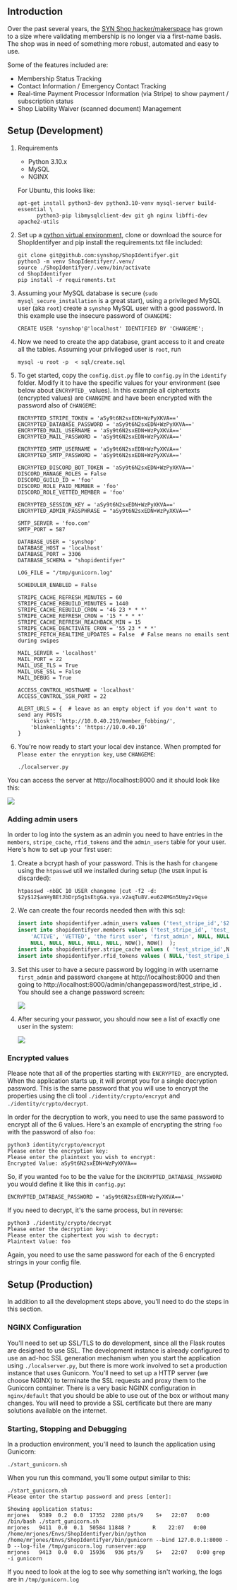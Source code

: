 ## Introduction
Over the past several years, the [SYN Shop hacker/makerspace](https://www.synshop.org) has grown to a size where validating membership is no longer via a first-name basis.  The shop was in need of something more robust, automated and easy to use.  

Some of the features included are:

- Membership Status Tracking
- Contact Information / Emergency Contact Tracking
- Real-time Payment Processor Information (via Stripe) to show payment / subscription status
- Shop Liability Waiver (scanned document) Management

## Setup (Development)

1. Requirements
    * Python 3.10.x
    * MySQL
    * NGINX

   For Ubuntu, this looks like:
   
       apt-get install python3-dev python3.10-venv mysql-server build-essential \
             python3-pip libmysqlclient-dev git gh nginx libffi-dev apache2-utils

2. Set up a [python virtual environment](http://docs.python-guide.org/en/latest/dev/virtualenvs/), clone or download the source for ShopIdentifyer and pip install the requirements.txt file included:

       git clone git@github.com:synshop/ShopIdentifyer.git
       python3 -m venv ShopIdentifyer/.venv/
       source ./ShopIdentifyer/.venv/bin/activate
       cd ShopIdentifyer
       pip install -r requirements.txt

3. Assuming your MySQL database is secure (`sudo mysql_secure_installation` is a great start), using a privileged MySQL user (aka `root`) create a `synshop` MySQL user with a good password. In this example use the insecure password of `CHANGEME`:
   
       CREATE USER 'synshop'@'localhost' IDENTIFIED BY 'CHANGEME';

4. Now we need to create the app database, grant access to it and create all the tables.  Assuming your privileged user is `root`, run 

       mysql -u root -p  < sql/create.sql

6. To get started, copy the `config.dist.py` file to `config.py` in the `identify` folder. Modify it to have the specific values for your environment (see below about  `ENCRYPTED_` values). In this example all ciphertexts (encrypted values) are `CHANGEME` and have been encrypted with the password also of `CHANGEME`:

       ENCRYPTED_STRIPE_TOKEN = 'aSy9t6N2sxEDN+WzPyXKVA=='
       ENCRYPTED_DATABASE_PASSWORD = 'aSy9t6N2sxEDN+WzPyXKVA=='
       ENCRYPTED_MAIL_USERNAME = 'aSy9t6N2sxEDN+WzPyXKVA=='
       ENCRYPTED_MAIL_PASSWORD = 'aSy9t6N2sxEDN+WzPyXKVA=='

       ENCRYPTED_SMTP_USERNAME = 'aSy9t6N2sxEDN+WzPyXKVA=='
       ENCRYPTED_SMTP_PASSWORD = 'aSy9t6N2sxEDN+WzPyXKVA=='

       ENCRYPTED_DISCORD_BOT_TOKEN = 'aSy9t6N2sxEDN+WzPyXKVA=='
       DISCORD_MANAGE_ROLES = False
       DISCORD_GUILD_ID = 'foo'
       DISCORD_ROLE_PAID_MEMBER = 'foo'
       DISCORD_ROLE_VETTED_MEMBER = 'foo'

       ENCRYPTED_SESSION_KEY = 'aSy9t6N2sxEDN+WzPyXKVA=='
       ENCRYPTED_ADMIN_PASSPHRASE = "aSy9t6N2sxEDN+WzPyXKVA=="

       SMTP_SERVER = 'foo.com'
       SMTP_PORT = 587

       DATABASE_USER = 'synshop'
       DATABASE_HOST = 'localhost'
       DATABASE_PORT = 3306
       DATABASE_SCHEMA = "shopidentifyer"

       LOG_FILE = "/tmp/gunicorn.log"

       SCHEDULER_ENABLED = False

       STRIPE_CACHE_REFRESH_MINUTES = 60
       STRIPE_CACHE_REBUILD_MINUTES = 1440
       STRIPE_CACHE_REBUILD_CRON = '46 23 * * *'
       STRIPE_CACHE_REFRESH_CRON = '15 * * * *'
       STRIPE_CACHE_REFRESH_REACHBACK_MIN = 15
       STRIPE_CACHE_DEACTIVATE_CRON = '55 23 * * *'
       STRIPE_FETCH_REALTIME_UPDATES = False  # False means no emails sent during swipes

       MAIL_SERVER = 'localhost'
       MAIL_PORT = 22
       MAIL_USE_TLS = True
       MAIL_USE_SSL = False
       MAIL_DEBUG = True

       ACCESS_CONTROL_HOSTNAME = 'localhost'
       ACCESS_CONTROL_SSH_PORT = 22

       ALERT_URLS = {  # leave as an empty object if you don't want to send any POSTs
           'kiosk': 'http://10.0.40.219/member_fobbing/',
           'blinkenlights': 'https://10.0.40.10'
       }

7. You're now ready to start your local dev instance. When prompted for `Please enter the enryption key`, use `CHANGEME`:

       ./localserver.py 

You can access the server at http://localhost:8000 and it should look like this:

![](first-run.png)

### Adding admin users

In order to log into the system as an admin you need to have entries in the `members`, `stripe_cache`, `rfid_tokens` and the `admin_users` table for your user.  Here's how to set up your first user:

1. Create a bcrypt hash of your password.  This is the hash for `changeme` using the `htpasswd` util we installed during setup (the `USER` input is discarded):

       htpasswd -nbBC 10 USER changeme |cut -f2 -d:
       $2y$12$anHyBEtJbDrpSg1sEtgGa.vya.v2aqTu8V.eu624MGn5Umy2v9qse

2. We can create the four records needed then with this sql:
   ```sql
   insert into shopidentifyer.admin_users values ('test_stripe_id','$2y$12$anHyBEtJbDrpSg1sEtgGa.vya.v2aqTu8V.eu624MGn5Umy2v9qse');
   insert into shopidentifyer.members values ('test_stripe_id', 'test_drupal_id', 'N/A', 
       'ACTIVE', 'VETTED', 'the first user', 'first_admin', NULL, NULL, NULL, NULL, NULL, 
       NULL, NULL, NULL, NULL, NULL, NOW(), NOW()  );
   insert into shopidentifyer.stripe_cache values ( 'test_stripe_id',NOW(),'test_admin@example.com',NULL,NULL,NULL,NULL,NULL,NOW());
   insert into shopidentifyer.rfid_tokens values ( NULL,'test_stripe_id','test-hex','ASSIGNED',NOW(),NOW(),'test','ACTIVE');
   ```
   
3. Set this user to have a secure password by logging in with username `first_admin` and password `changeme` at http://localhost:8000 and then going to http://localhost:8000/admin/changepassword/test_stripe_id . You should see a change password screen: 

   ![](change.password.png)

4. After securing your passwor, you should now see a list of exactly one user in the system:

   ![](list-of-users.png)

### Encrypted values

Please note that all of the properties starting with `ENCRYPTED_` are encrypted.  When the application starts up, it will prompt you for a single decryption password.  This is the same password that you will use to encrypt the properties using the cli tool `./identity/crypto/encrypt` and `./identity/crypto/decrypt`.

In order for the decryption to work, you need to use the same password to encrypt all of the 6 values. Here's an example of encrypting the string `foo` with the password of also `foo`:

    python3 identity/crypto/encrypt
    Please enter the encryption key:
    Please enter the plaintext you wish to encrypt:
    Encrypted Value: aSy9t6N2sxEDN+WzPyXKVA==

So, if you wanted `foo` to be the value for the `ENCRYPTED_DATABASE_PASSWORD` you would define it like this in `config.py`:

    ENCRYPTED_DATABASE_PASSWORD = 'aSy9t6N2sxEDN+WzPyXKVA=='

If you need to decrypt, it's the same process, but in reverse:

    python3 ./identity/crypto/decrypt
    Please enter the decryption key: 
    Please enter the ciphertext you wish to decrypt: 
    Plaintext Value: foo

Again, you need to use the same password for each of the 6 encrypted strings in your config file.

## Setup (Production)

In addition to all the development steps above, you'll need to do the steps in this section.

### NGINX Configuration

You'll need to set up SSL/TLS to do development, since all the Flask routes are designed to use SSL.  The development instance is already configured to use an ad-hoc SSL generation mechanism when you start the application using `./localserver.py`, but there is more work involved to set a production instance that uses Gunicorn.  You'll need to set up a HTTP server (we choose NGINX) to terminate the SSL requests and proxy them to the Gunicorn container.  There is a very basic NGINX configuration in `nginx/default` that you should be able to use out of the box or without many changes.  You will need to provide a SSL certificate but there are many solutions available on the internet.

### Starting, Stopping and Debugging

In a production environment, you'll need to launch the application using Gunicorn:

    ./start_gunicorn.sh

When you run this command, you'll some output similar to this:

    ./start_gunicorn.sh  
    Please enter the startup password and press [enter]:

    Showing application status:
    mrjones   9389  0.2  0.0  17352  2280 pts/9    S+   22:07   0:00 /bin/bash ./start_gunicorn.sh
    mrjones   9411  0.0  0.1  50584 11848 ?       R    22:07   0:00 /home/mrjones/Envs/ShopIdentifyer/bin/python /home/mrjones/Envs/ShopIdentifyer/bin/gunicorn --bind 127.0.0.1:8000 -D --log-file /tmp/gunicorn.log runserver:app
    mrjones   9413  0.0  0.0  15936   936 pts/9    S+   22:07   0:00 grep -i gunicorn

If you need to look at the log to see why something isn't working, the logs are in `/tmp/gunicorn.log`    

